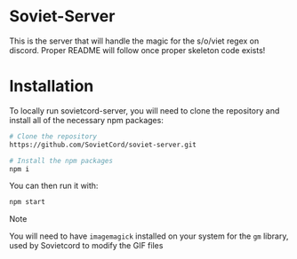 # Soviet-Server

This is the server that will handle the magic for the s/o/viet regex on discord. Proper README will follow once proper skeleton code exists!

# Installation

To locally run sovietcord-server, you will need to clone the repository and install all of the necessary npm packages:
```sh
# Clone the repository
https://github.com/SovietCord/soviet-server.git

# Install the npm packages
npm i
```
You can then run it with:
```sh
npm start
```
> [!NOTE]
> You will need to have `imagemagick` installed on your system for the `gm` library, used by Sovietcord to modify the GIF files